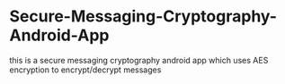 # Secure-Messaging-Cryptography-Android-App
this is a secure messaging cryptography android app which uses AES encryption to encrypt/decrypt messages
